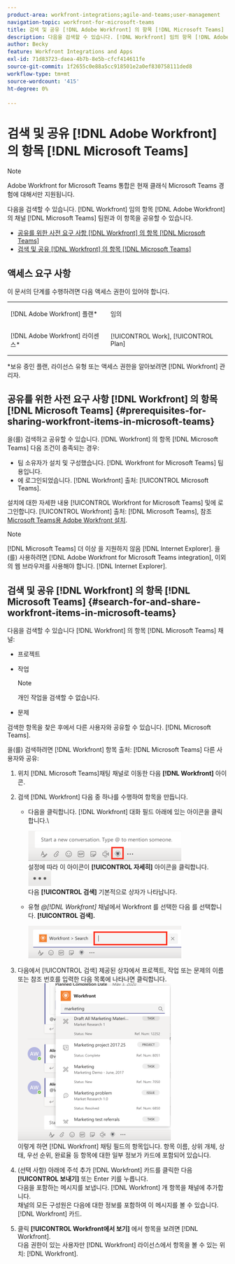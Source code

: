 ```yaml
---
product-area: workfront-integrations;agile-and-teams;user-management
navigation-topic: workfront-for-microsoft-teams
title: 검색 및 공유 [!DNL Adobe Workfront] 의 항목 [!DNL Microsoft Teams]
description: 다음을 검색할 수 있습니다. [!DNL Workfront] 임의 항목 [!DNL Adobe WorkfrontWorkfront] 의 채널 [!DNL Microsoft Teams] 팀원과 이 항목을 공유할 수 있습니다.
author: Becky
feature: Workfront Integrations and Apps
exl-id: 71d83723-daea-4b7b-8e5b-cfcf414611fe
source-git-commit: 1f2655c0e88a5cc918501e2a0ef830758111ded8
workflow-type: tm+mt
source-wordcount: '415'
ht-degree: 0%

---
```


# 검색 및 공유 [!DNL Adobe Workfront] 의 항목 [!DNL Microsoft Teams]

>[!NOTE]
>
>Adobe Workfront for Microsoft Teams 통합은 현재 클래식 Microsoft Teams 경험에 대해서만 지원됩니다.

다음을 검색할 수 있습니다. [!DNL Workfront] 임의 항목 [!DNL Adobe Workfront] 의 채널 [!DNL Microsoft Teams] 팀원과 이 항목을 공유할 수 있습니다.

* [공유를 위한 사전 요구 사항 [!DNL Workfront] 의 항목 [!DNL Microsoft Teams]](#prerequisites-for-sharing-workfront-items-in-microsoft-teams-prerequisites-for-sharing-workfront-items-in-microsoft-teams)
* [검색 및 공유 [!DNL Workfront] 의 항목 [!DNL Microsoft Teams]](#search-for-and-share-adobe-workfront-items-in-microsoft-teams)

## 액세스 요구 사항

이 문서의 단계를 수행하려면 다음 액세스 권한이 있어야 합니다.

<table style="table-layout:auto"> 
 <col> 
 <col> 
 <tbody> 
  <tr> 
   <td role="rowheader">[!DNL Adobe Workfront] 플랜*</td> 
   <td> <p>임의</p> </td> 
  </tr> 
  <tr> 
   <td role="rowheader">[!DNL Adobe Workfront] 라이센스*</td> 
   <td> <p>[!UICONTROL Work], [!UICONTROL Plan]</p> </td> 
  </tr> 
 </tbody> 
</table>

&#42;보유 중인 플랜, 라이선스 유형 또는 액세스 권한을 알아보려면 [!DNL Workfront] 관리자.

## 공유를 위한 사전 요구 사항 [!DNL Workfront] 의 항목 [!DNL Microsoft Teams] {#prerequisites-for-sharing-workfront-items-in-microsoft-teams}

을(를) 검색하고 공유할 수 있습니다. [!DNL Workfront] 의 항목 [!DNL Microsoft Teams] 다음 조건이 충족되는 경우:

* 팀 소유자가 설치 및 구성했습니다. [!DNL Workfront for Microsoft Teams] 팀용입니다.
* 에 로그인되었습니다. [!DNL Workfront] 출처: [!UICONTROL Microsoft Teams].

설치에 대한 자세한 내용 [!UICONTROL Workfront for Microsoft Teams] 및에 로그인합니다. [!UICONTROL Workfront] 출처: [!DNL Microsoft Teams], 참조 [Microsoft Teams용 Adobe Workfront 설치](../../workfront-integrations-and-apps/using-workfront-with-microsoft-teams/install-workfront-ms-teams.md).

>[!NOTE]
>
>[!DNL Microsoft Teams] 더 이상 을 지원하지 않음 [!DNL Internet Explorer]. 을(를) 사용하려면 [!DNL Adobe Workfront for Microsoft Teams integration], 이외의 웹 브라우저를 사용해야 합니다. [!DNL Internet Explorer].


## 검색 및 공유 [!DNL Workfront] 의 항목 [!DNL Microsoft Teams] {#search-for-and-share-workfront-items-in-microsoft-teams}

다음을 검색할 수 있습니다 [!DNL Workfront] 의 항목 [!DNL Microsoft Teams] 채널:

* 프로젝트
* 작업

  >[!NOTE]
  >
  >개인 작업을 검색할 수 없습니다.

* 문제

검색한 항목을 찾은 후에서 다른 사용자와 공유할 수 있습니다. [!DNL Microsoft Teams].

을(를) 검색하려면 [!DNL Workfront] 항목 출처: [!DNL Microsoft Teams] 다른 사용자와 공유:

1. 위치 [!DNL Microsoft Teams]채팅 채널로 이동한 다음 **[!DNL Workfront]** 아이콘.
1. 검색 [!DNL Workfront] 다음 중 하나를 수행하여 항목을 만듭니다.

   * 다음을 클릭합니다. [!DNL Workfront] 대화 필드 아래에 있는 아이콘을 클릭합니다.\

     ![ms_teams_workfront_pinned_icon_highlight.png](assets/ms-teams-workfront-pinned-icon-highlight-350x69.png)\
      설정에 따라 이 아이콘이 **[!UICONTROL 자세히]** 아이콘을 클릭합니다.\
      ![more_icon.png](assets/more-icon-52x34.png)\
      다음 **[!UICONTROL 검색]** 기본적으로 상자가 나타납니다.

   * 유형 *@[!DNL Workfront]* 채널에서 Workfront 를 선택한 다음 를 선택합니다. **[!UICONTROL 검색].**

     ![ms_teams_search_from_command.png](assets/ms-teams-search-from-command-350x74.png)

1. 다음에서 [!UICONTROL 검색] 제공된 상자에서 프로젝트, 작업 또는 문제의 이름 또는 참조 번호를 입력한 다음 목록에 나타나면 클릭합니다.\
   ![ms_teams_searching_for_items.png](assets/ms-teams-searching-for-items-350x359.png)\
   이렇게 하면 [!DNL Workfront] 채팅 필드의 항목입니다. 항목 이름, 상위 개체, 상태, 우선 순위, 완료율 등 항목에 대한 일부 정보가 카드에 포함되어 있습니다.

1. (선택 사항) 아래에 주석 추가 [!DNL Workfront] 카드를 클릭한 다음 **[!UICONTROL 보내기]** 또는 Enter 키를 누릅니다.\
   다음을 포함하는 메시지를 보냅니다. [!DNL Workfront] 개 항목을 채널에 추가합니다.\
   채널의 모든 구성원은 다음에 대한 정보를 포함하여 이 메시지를 볼 수 있습니다. [!DNL Workfront] 카드.

1. 클릭 **[!UICONTROL Workfront에서 보기]** 에서 항목을 보려면 [!DNL Workfront].\
   다음 권한이 있는 사용자만 [!DNL Workfront] 라이선스에서 항목을 볼 수 있는 위치: [!DNL Workfront].
